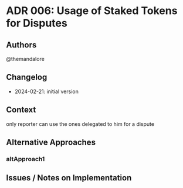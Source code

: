 # ADR 006: Usage of Staked Tokens for Disputes

## Authors

@themandalore

## Changelog

- 2024-02-21: initial version

## Context

only reporter can use the ones delegated to him for a dispute


## Alternative Approaches

### altApproach1


## Issues / Notes on Implementation

